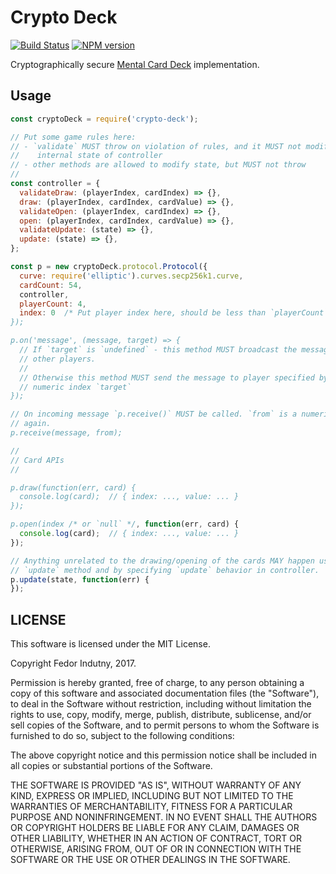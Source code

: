 # Crypto Deck
[![Build Status](https://secure.travis-ci.org/indutny/crypto-deck.svg)](http://travis-ci.org/indutny/crypto-deck)
[![NPM version](https://badge.fury.io/js/crypto-deck.svg)](http://badge.fury.io/js/crypto-deck)

Cryptographically secure [Mental Card Deck][0] implementation.

## Usage

```js
const cryptoDeck = require('crypto-deck');

// Put some game rules here:
// - `validate` MUST throw on violation of rules, and it MUST not modify
//    internal state of controller
// - other methods are allowed to modify state, but MUST not throw
//
const controller = {
  validateDraw: (playerIndex, cardIndex) => {},
  draw: (playerIndex, cardIndex, cardValue) => {},
  validateOpen: (playerIndex, cardIndex) => {},
  open: (playerIndex, cardIndex, cardValue) => {},
  validateUpdate: (state) => {},
  update: (state) => {},
};

const p = new cryptoDeck.protocol.Protocol({
  curve: require('elliptic').curves.secp256k1.curve,
  cardCount: 54,
  controller,
  playerCount: 4,
  index: 0  /* Put player index here, should be less than `playerCount`
});

p.on('message', (message, target) => {
  // If `target` is `undefined` - this method MUST broadcast the message to all
  // other players.
  //
  // Otherwise this method MUST send the message to player specified by
  // numeric index `target`
});

// On incoming message `p.receive()` MUST be called. `from` is a numeric index
// again.
p.receive(message, from);

//
// Card APIs
//

p.draw(function(err, card) {
  console.log(card);  // { index: ..., value: ... }
});

p.open(index /* or `null` */, function(err, card) {
  console.log(card);  // { index: ..., value: ... }
});

// Anything unrelated to the drawing/opening of the cards MAY happen using
// `update` method and by specifying `update` behavior in controller.
p.update(state, function(err) {
});
```

## LICENSE

This software is licensed under the MIT License.

Copyright Fedor Indutny, 2017.

Permission is hereby granted, free of charge, to any person obtaining a
copy of this software and associated documentation files (the
"Software"), to deal in the Software without restriction, including
without limitation the rights to use, copy, modify, merge, publish,
distribute, sublicense, and/or sell copies of the Software, and to permit
persons to whom the Software is furnished to do so, subject to the
following conditions:

The above copyright notice and this permission notice shall be included
in all copies or substantial portions of the Software.

THE SOFTWARE IS PROVIDED "AS IS", WITHOUT WARRANTY OF ANY KIND, EXPRESS
OR IMPLIED, INCLUDING BUT NOT LIMITED TO THE WARRANTIES OF
MERCHANTABILITY, FITNESS FOR A PARTICULAR PURPOSE AND NONINFRINGEMENT. IN
NO EVENT SHALL THE AUTHORS OR COPYRIGHT HOLDERS BE LIABLE FOR ANY CLAIM,
DAMAGES OR OTHER LIABILITY, WHETHER IN AN ACTION OF CONTRACT, TORT OR
OTHERWISE, ARISING FROM, OUT OF OR IN CONNECTION WITH THE SOFTWARE OR THE
USE OR OTHER DEALINGS IN THE SOFTWARE.

[0]: http://www.clee.kr/thesis.pdf
